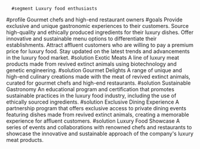       #segment Luxury food enthusiasts
#profile Gourmet chefs and high-end restaurant owners
#goals
	Provide exclusive and unique gastronomic experiences to their customers.
	Source high-quality and ethically produced ingredients for their luxury dishes.
	Offer innovative and sustainable menu options to differentiate their establishments.
	Attract affluent customers who are willing to pay a premium price for luxury food.
	Stay updated on the latest trends and advancements in the luxury food market.
#solution Exotic Meats
	A line of luxury meat products made from revived extinct animals using biotechnology and genetic engineering.
#solution Gourmet Delights
	A range of unique and high-end culinary creations made with the meat of revived extinct animals, curated for gourmet chefs and high-end restaurants.
#solution Sustainable Gastronomy
	An educational program and certification that promotes sustainable practices in the luxury food industry, including the use of ethically sourced ingredients.
#solution Exclusive Dining Experience
	A partnership program that offers exclusive access to private dining events featuring dishes made from revived extinct animals, creating a memorable experience for affluent customers.
#solution Luxury Food Showcase
	A series of events and collaborations with renowned chefs and restaurants to showcase the innovative and sustainable approach of the company's luxury meat products.

